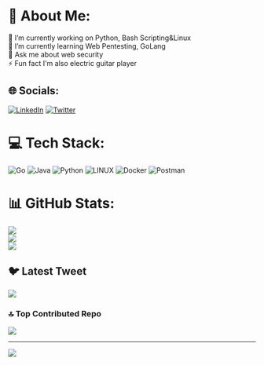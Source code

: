 # 💫 About Me:
🔭 I’m currently working on Python, Bash Scripting&Linux<br>🌱 I’m currently learning Web Pentesting, GoLang<br>💬 Ask me about web security<br>⚡ Fun fact I'm also electric guitar player


## 🌐 Socials:
[![LinkedIn](https://img.shields.io/badge/LinkedIn-%230077B5.svg?logo=linkedin&logoColor=white)](https://linkedin.com/in/yusuf-yıldız-64a1931a2) [![Twitter](https://img.shields.io/badge/Twitter-%231DA1F2.svg?logo=Twitter&logoColor=white)](https://twitter.com/GreaIyve) 

# 💻 Tech Stack:
![Go](https://img.shields.io/badge/go-%2300ADD8.svg?style=for-the-badge&logo=go&logoColor=white) ![Java](https://img.shields.io/badge/java-%23ED8B00.svg?style=for-the-badge&logo=java&logoColor=white) ![Python](https://img.shields.io/badge/python-3670A0?style=for-the-badge&logo=python&logoColor=ffdd54) ![LINUX](https://img.shields.io/badge/Linux-FCC624?style=for-the-badge&logo=linux&logoColor=black) ![Docker](https://img.shields.io/badge/docker-%230db7ed.svg?style=for-the-badge&logo=docker&logoColor=white) ![Postman](https://img.shields.io/badge/Postman-FF6C37?style=for-the-badge&logo=postman&logoColor=white)
# 📊 GitHub Stats:
![](https://github-readme-stats.vercel.app/api?username=grealyve&theme=dark&hide_border=false&include_all_commits=false&count_private=false)<br/>
![](https://github-readme-streak-stats.herokuapp.com/?user=grealyve&theme=dark&hide_border=false)<br/>
![](https://github-readme-stats.vercel.app/api/top-langs/?username=grealyve&theme=dark&hide_border=false&include_all_commits=false&count_private=false&layout=compact)

## 🐦 Latest Tweet
[![](https://gtce.itsvg.in/api?username=GreaIyve)](https://github.com/VishwaGauravIn/github-twitter-card-embed)

### 🔝 Top Contributed Repo
![](https://github-contributor-stats.vercel.app/api?username=grealyve&limit=5&theme=dark&combine_all_yearly_contributions=true)

---
[![](https://visitcount.itsvg.in/api?id=grealyve&icon=1&color=0)](https://visitcount.itsvg.in)
